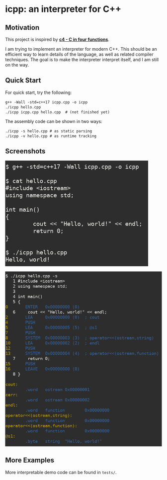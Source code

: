 # icpp: an interpreter for C++

## Motivation

This project is inspired by **[c4 - C in four functions](https://github.com/rswier/c4)**.

I am trying to implement an interpreter for modern C++. This should be an efficient way to learn details of the language, as well as related compiler techniques. The goal is to make the interpreter interpret itself, and I am still on the way.

## Quick Start

For quick start, try the following:

```
g++ -Wall -std=c++17 icpp.cpp -o icpp
./icpp hello.cpp
./icpp icpp.cpp hello.cpp  # (not finished yet)
```

The assembly code can be shown in two ways:

```
./icpp -s hello.cpp # as static parsing
./icpp -v hello.cpp # as runtime tracking
```

## Screenshots

![](images/screenshot-1.png)

![](images/screenshot-2.png)

## More Examples

More interpretable demo code can be found in `tests/`.
